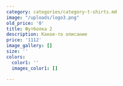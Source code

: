 ```yaml
---
category: categories/category-t-shirts.md
image: "/uploads/logo3.png"
old_price: '0'
title: Футболка 2
description: Какое-то описание
price: '1112'
image_gallery: []
size: ''
colors:
  color1: ''
  images_color1: []

---
```

